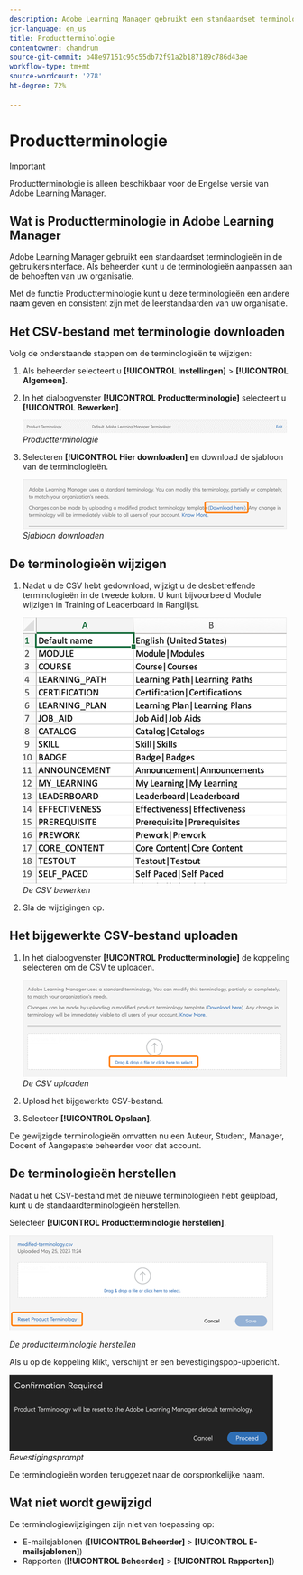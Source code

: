 ```yaml
---
description: Adobe Learning Manager gebruikt een standaardset terminologieën in de gebruikersinterface. Als beheerder kunt u de terminologieën aanpassen aan de behoeften van uw organisatie.
jcr-language: en_us
title: Productterminologie
contentowner: chandrum
source-git-commit: b48e97151c95c55db72f91a2b187189c786d43ae
workflow-type: tm+mt
source-wordcount: '278'
ht-degree: 72%

---
```


# Productterminologie

>[!IMPORTANT]
>
>Productterminologie is alleen beschikbaar voor de Engelse versie van Adobe Learning Manager.

## Wat is Productterminologie in Adobe Learning Manager

Adobe Learning Manager gebruikt een standaardset terminologieën in de gebruikersinterface. Als beheerder kunt u de terminologieën aanpassen aan de behoeften van uw organisatie.

Met de functie Productterminologie kunt u deze terminologieën een andere naam geven en consistent zijn met de leerstandaarden van uw organisatie.

## Het CSV-bestand met terminologie downloaden

Volg de onderstaande stappen om de terminologieën te wijzigen:

1. Als beheerder selecteert u **[!UICONTROL Instellingen]** > **[!UICONTROL Algemeen]**.
1. In het dialoogvenster **[!UICONTROL Productterminologie]** selecteert u **[!UICONTROL Bewerken]**.

   ![](assets/product-terminology-settings.png)
   _Productterminologie_

1. Selecteren **[!UICONTROL Hier downloaden]** en download de sjabloon van de terminologieën.

   ![](assets/download-here-pt.png)
   _Sjabloon downloaden_

## De terminologieën wijzigen

1. Nadat u de CSV hebt gedownload, wijzigt u de desbetreffende terminologieën in de tweede kolom. U kunt bijvoorbeeld Module wijzigen in Training of Leaderboard in Ranglijst.

   ![](assets/csv-product-terminology.png)
   _De CSV bewerken_

1. Sla de wijzigingen op.

## Het bijgewerkte CSV-bestand uploaden

1. In het dialoogvenster **[!UICONTROL Productterminologie]** de koppeling selecteren om de CSV te uploaden.

   ![](assets/update-the-csv.png)
   _De CSV uploaden_

1. Upload het bijgewerkte CSV-bestand.
1. Selecteer **[!UICONTROL Opslaan]**.

De gewijzigde terminologieën omvatten nu een Auteur, Student, Manager, Docent of Aangepaste beheerder voor dat account.

## De terminologieën herstellen

Nadat u het CSV-bestand met de nieuwe terminologieën hebt geüpload, kunt u de standaardterminologieën herstellen.

Selecteer **[!UICONTROL Productterminologie herstellen]**.

![](assets/reset-the-terminology.png)

_De productterminologie herstellen_

Als u op de koppeling klikt, verschijnt er een bevestigingspop-upbericht.

![](assets/confirmation.png)
_Bevestigingsprompt_

De terminologieën worden teruggezet naar de oorspronkelijke naam.

## Wat niet wordt gewijzigd

De terminologiewijzigingen zijn niet van toepassing op:

* E-mailsjablonen (**[!UICONTROL Beheerder]** > **[!UICONTROL E-mailsjablonen]**)
* Rapporten (**[!UICONTROL Beheerder]** > **[!UICONTROL Rapporten]**)

